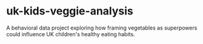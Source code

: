 # uk-kids-veggie-analysis
A behavioral data project exploring how framing vegetables as superpowers could influence UK children's healthy eating habits.
